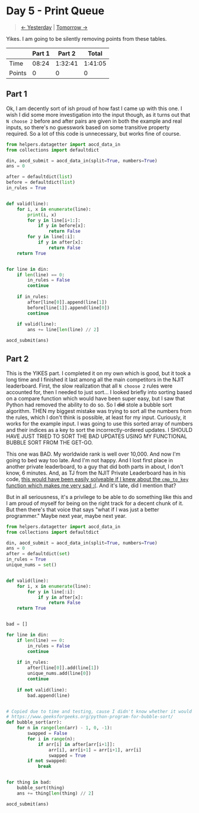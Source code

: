 # Day 5 - Print Queue

> [<- Yesterday](4.md) | [Tomorrow ->](6.md)

Yikes. I am going to be silently removing points from these tables.

|        | Part 1 | Part 2  | Total   |
|--------|--------|---------|---------|
| Time   | 08:24  | 1:32:41 | 1:41:05 |
| Points | 0      | 0       | 0       |

## Part 1

Ok, I am decently sort of ish proud of how fast I came up with this one. I wish I did some more investigation into the input though, as it turns out that `N choose 2` before and after pairs are given in both the example and real inputs, so there's no guesswork based on some transitive property required. So a lot of this code is unnecessary, but works fine of course.

```python
from helpers.datagetter import aocd_data_in
from collections import defaultdict

din, aocd_submit = aocd_data_in(split=True, numbers=True)
ans = 0

after = defaultdict(list)
before = defaultdict(list)
in_rules = True


def valid(line):
    for i, x in enumerate(line):
        print(i, x)
        for y in line[i+1:]:
            if y in before[x]:
                return False
        for y in line[:i]:
            if y in after[x]:
                return False
    return True


for line in din:
    if len(line) == 0:
        in_rules = False
        continue
    
    if in_rules:
        after[line[0]].append(line[1])
        before[line[1]].append(line[0])
        continue
    
    if valid(line):
        ans += line[len(line) // 2]

aocd_submit(ans)
```

## Part 2

This is the YIKES part. I completed it on my own which is good, but it took a long time and I finished it last among all the main competitors in the NJIT leaderboard. First, the slow realization that all `N choose 2` rules were accounted for, then I needed to just sort... I looked briefly into sorting based on a compare function which would have been super easy, but I saw that Python had removed the ability to do so. So I ~~did~~ stole a bubble sort algorithm. THEN my biggest mistake was trying to sort all the numbers from the rules, which I don't think is possible, at least for my input. Curiously, it works for the example input. I was going to use this sorted array of numbers and their indices as a key to sort the incorrectly-ordered updates. I SHOULD HAVE JUST TRIED TO SORT THE BAD UPDATES USING MY FUNCTIONAL BUBBLE SORT FROM THE GET-GO.

This one was BAD. My worldwide rank is well over 10,000. And now I'm going to bed way too late. And I'm not happy. And I lost first place in another private leaderboard, to a guy that did both parts in about, I don't know, 6 minutes. And, as TJ from the NJIT Private Leaderboard has in his code, [this would have been easily solveable if I knew about the `cmp_to_key` function which makes me very sad :(](https://github.com/TJThePiGuy/AdventOfCode/blob/main/2024/notes/05.md). And it's late, did I mention that?

But in all seriousness, it's a privilege to be able to do something like this and I am proud of myself for being on the right track for a decent chunk of it. But then there's that voice that says "what if I was just a better programmer." Maybe next year, maybe next year.

```python
from helpers.datagetter import aocd_data_in
from collections import defaultdict

din, aocd_submit = aocd_data_in(split=True, numbers=True)
ans = 0
after = defaultdict(set)
in_rules = True
unique_nums = set()


def valid(line):
    for i, x in enumerate(line):
        for y in line[:i]:
            if y in after[x]:
                return False
    return True


bad = []

for line in din:
    if len(line) == 0:
        in_rules = False
        continue
    
    if in_rules:
        after[line[0]].add(line[1])
        unique_nums.add(line[0])
        continue
    
    if not valid(line):
        bad.append(line)


# Copied due to time and testing, cause I didn't know whether it would work
# https://www.geeksforgeeks.org/python-program-for-bubble-sort/
def bubble_sort(arr):
    for n in range(len(arr) - 1, 0, -1):
        swapped = False
        for i in range(n):
            if arr[i] in after[arr[i+1]]:
                arr[i], arr[i+1] = arr[i+1], arr[i]
                swapped = True
        if not swapped:
            break


for thing in bad:
    bubble_sort(thing)
    ans += thing[len(thing) // 2]

aocd_submit(ans)
```
